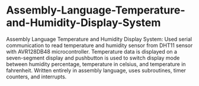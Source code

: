 # Assembly-Language-Temperature-and-Humidity-Display-System

Assembly Language Temperature and Humidity Display System:
Used serial communication to read temperature and humidity sensor from DHT11 sensor with AVR128DB48 microcontroller. Temperature data is displayed
on a seven-segment display and pushbutton is used to switch display mode between humidity percentage, temperature in celsius, and temperature in 
fahrenheit. Written entirely in assembly language, uses subroutines, timer counters, and  interrupts.
